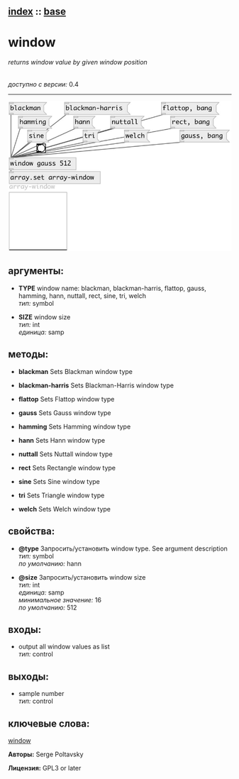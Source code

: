 [index](index.html) :: [base](category_base.html)
---

# window

###### returns window value by given window position

*доступно с версии:* 0.4

---




[![example](../examples/img/window.jpg)](../examples/pd/window.pd)



## аргументы:

* **TYPE**
window name: blackman, blackman-harris, flattop, gauss, hamming, hann, nuttall,
rect, sine, tri, welch<br>
_тип:_ symbol<br>

* **SIZE**
window size<br>
_тип:_ int<br>
_единица:_ samp<br>



## методы:

* **blackman**
Sets Blackman window type<br>

* **blackman-harris**
Sets Blackman-Harris window type<br>

* **flattop**
Sets Flattop window type<br>

* **gauss**
Sets Gauss window type<br>

* **hamming**
Sets Hamming window type<br>

* **hann**
Sets Hann window type<br>

* **nuttall**
Sets Nuttall window type<br>

* **rect**
Sets Rectangle window type<br>

* **sine**
Sets Sine window type<br>

* **tri**
Sets Triangle window type<br>

* **welch**
Sets Welch window type<br>




## свойства:

* **@type** 
Запросить/установить window type. See argument description<br>
_тип:_ symbol<br>
_по умолчанию:_ hann<br>

* **@size** 
Запросить/установить window size<br>
_тип:_ int<br>
_единица:_ samp<br>
_минимальное значение:_ 16<br>
_по умолчанию:_ 512<br>



## входы:

* output all window values as list<br>
_тип:_ control



## выходы:

* sample number<br>
_тип:_ control



## ключевые слова:

[window](keywords/window.html)






**Авторы:** Serge Poltavsky




**Лицензия:** GPL3 or later





